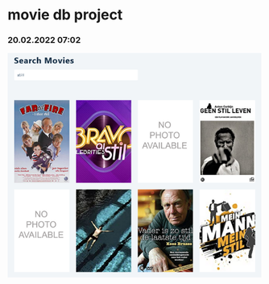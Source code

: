 # movie db project

### 20.02.2022 07:02

![Screenshot 2022-02-20 at 15-25-13 React App](./public/Screenshot-1.png)
